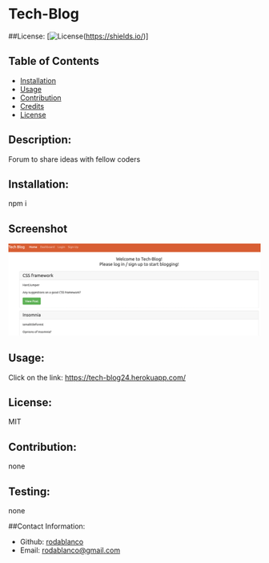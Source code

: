 # Tech-Blog
  ##License:
  [![License](https://img.shields.io/badge/license-MIT-blue.svg)(https://shields.io/)]
  ## Table of Contents
  - [Installation](#installation)
  - [Usage](#usage)
  - [Contribution](#contribution)
  - [Credits](#Credits)
  - [License](#License)
  
  ## Description:
  Forum to share ideas with fellow coders 
  ## Installation:
  npm i
  ## Screenshot
  ![project screenshot](/images/techBlog.png)
  ## Usage:
  Click on the link: https://tech-blog24.herokuapp.com/
  ## License:
  MIT
  ## Contribution:
  none
  ## Testing:
  none

  ##Contact Information:
  - Github: [rodablanco](https://github.com/rodablanco)
  - Email: [rodablanco@gmail.com](mailto:rodablanco@gmail.com)
  
